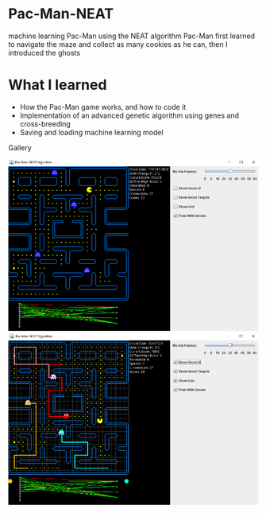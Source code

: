 # Pac-Man-NEAT
machine learning Pac-Man using the NEAT algorithm
Pac-Man first learned to navigate the maze and collect as many cookies as he can, then I introduced the ghosts

# What I learned
- How the Pac-Man game works, and how to code it
- Implementation of an advanced genetic algorithm using genes and cross-breeding
- Saving and loading machine learning model

Gallery

![Pac-Man image1](https://github.com/mariofvelez/Pac-Man-NEAT/blob/main/Pac-Man-screenshots/pac-man-1.png)
![Pac-Man image1](https://github.com/mariofvelez/Pac-Man-NEAT/blob/main/Pac-Man-screenshots/pac-man-2.png)
